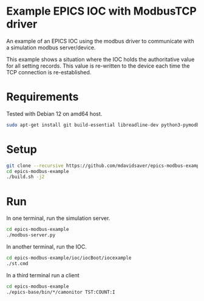 # Example EPICS IOC with ModbusTCP driver

An example of an EPICS IOC using the modbus driver to communicate
with a simulation modbus server/device.

This example shows a situation where the IOC holds the authoritative
value for all setting records.
This value is re-written to the device each time the TCP connection
is re-established.

# Requirements

Tested with Debian 12 on amd64 host.

```sh
sudo apt-get install git build-essential libreadline-dev python3-pymodbus
```

# Setup

```sh
git clone --recursive https://github.com/mdavidsaver/epics-modbus-example
cd epics-modbus-example
./build.sh -j2
```

# Run

In one terminal, run the simulation server.

```sh
cd epics-modbus-example
./modbus-server.py
```

In another terminal, run the IOC.

```sh
cd epics-modbus-example/ioc/iocBoot/iocexample
./st.cmd
```

In a third terminal run a client

```sh
cd epics-modbus-example
./epics-base/bin/*/camonitor TST:COUNT:I
```
